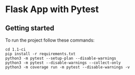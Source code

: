 # Flask App with Pytest

## Getting started

To run the project follow these commands:

```
cd 1.1-ci
pip install -r requirements.txt
python3 -m pytest --setup-plan --disable-warnings
python3 -m pytest --disable-warnings --collect-only
python3 -m coverage run -m pytest --disable-warnings -v
```
